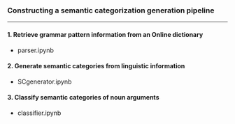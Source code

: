 ### Constructing a semantic categorization generation pipeline
---------------------------
#### 1. Retrieve grammar pattern information from an Online dictionary
- parser.ipynb
  
#### 2. Generate semantic categories from linguistic information
- SCgenerator.ipynb
  
#### 3. Classify semantic categories of noun arguments
- classifier.ipynb
